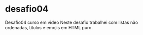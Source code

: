 # desafio04
Desafio04 curso em video
Neste desafio trabalhei com listas não ordenadas, títulos e emojis em HTML puro.
